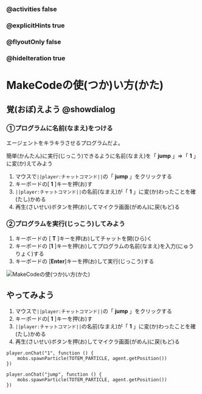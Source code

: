 ### @activities false
### @explicitHints true
### @flyoutOnly false 
### @hideIteration true

# MakeCodeの使(つか)い方(かた)
<!-- ====================== -->
##  覚(おぼ)えよう @showdialog
### ①プログラムに名前(なまえ)をつける
エージェントをキラキラさせるプログラムだよ。

簡単(かんたん)に実行(じっこう)できるように名前(なまえ)を「 **jump** 」⇒「 **1** 」に変(か)えてみよう
1. マウスで``||player:チャットコマンド||``の「 **jump** 」をクリックする
1. キーボードの[ **1** ]キーを押(お)す
1. ``||player:チャットコマンド||``の名前(なまえ)が「 **1** 」に変(か)わったことを確(たし)かめる
1. 再生(さいせい)ボタンを押(お)してマイクラ画面(がめん)に戻(もど)る

### ②プログラムを実行(じっこう)してみよう
1. キーボードの [ **T** ]キーを押(お)してチャットを開(ひら)く
1. キーボードの [**1** ]キーを押(お)してプログラムの名前(なまえ)を入力(にゅうりょく)する
1. キーボードの [**Enter**]キーを押(お)して実行(じっこう)する

![MakeCodeの使(つか)い方(かた)](https://yutari-club.github.io/mctuto/block01/lesson01/welcome.gif)

## やってみよう
1. マウスで``||player:チャットコマンド||``の「 **jump** 」をクリックする
1. キーボードの[ **1** ]キーを押(お)す
1. ``||player:チャットコマンド||``の名前(なまえ)が「 **1** 」に変(か)わったことを確(たし)かめる
1. 再生(さいせい)ボタンを押(お)してマイクラ画面(がめん)に戻(もど)る
```blocks
player.onChat("1", function () {
    mobs.spawnParticle(TOTEM_PARTICLE, agent.getPosition())
})
```


```template
player.onChat("jump", function () {
    mobs.spawnParticle(TOTEM_PARTICLE, agent.getPosition())
})
```
